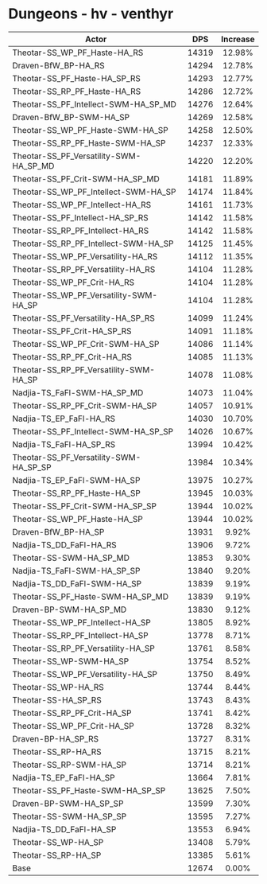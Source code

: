 # Dungeons - hv - venthyr
| Actor | DPS | Increase |
|---|:---:|:---:|
|Theotar-SS_WP_PF_Haste-HA_RS|14319|12.98%|
|Draven-BfW_BP-HA_RS|14294|12.78%|
|Theotar-SS_PF_Haste-HA_SP_RS|14293|12.77%|
|Theotar-SS_RP_PF_Haste-HA_RS|14286|12.72%|
|Theotar-SS_PF_Intellect-SWM-HA_SP_MD|14276|12.64%|
|Draven-BfW_BP-SWM-HA_SP|14269|12.58%|
|Theotar-SS_WP_PF_Haste-SWM-HA_SP|14258|12.50%|
|Theotar-SS_RP_PF_Haste-SWM-HA_SP|14237|12.33%|
|Theotar-SS_PF_Versatility-SWM-HA_SP_MD|14220|12.20%|
|Theotar-SS_PF_Crit-SWM-HA_SP_MD|14181|11.89%|
|Theotar-SS_WP_PF_Intellect-SWM-HA_SP|14174|11.84%|
|Theotar-SS_WP_PF_Intellect-HA_RS|14161|11.73%|
|Theotar-SS_PF_Intellect-HA_SP_RS|14142|11.58%|
|Theotar-SS_RP_PF_Intellect-HA_RS|14142|11.58%|
|Theotar-SS_RP_PF_Intellect-SWM-HA_SP|14125|11.45%|
|Theotar-SS_WP_PF_Versatility-HA_RS|14112|11.35%|
|Theotar-SS_RP_PF_Versatility-HA_RS|14104|11.28%|
|Theotar-SS_WP_PF_Crit-HA_RS|14104|11.28%|
|Theotar-SS_WP_PF_Versatility-SWM-HA_SP|14104|11.28%|
|Theotar-SS_PF_Versatility-HA_SP_RS|14099|11.24%|
|Theotar-SS_PF_Crit-HA_SP_RS|14091|11.18%|
|Theotar-SS_WP_PF_Crit-SWM-HA_SP|14086|11.14%|
|Theotar-SS_RP_PF_Crit-HA_RS|14085|11.13%|
|Theotar-SS_RP_PF_Versatility-SWM-HA_SP|14078|11.08%|
|Nadjia-TS_FaFl-SWM-HA_SP_MD|14073|11.04%|
|Theotar-SS_RP_PF_Crit-SWM-HA_SP|14057|10.91%|
|Nadjia-TS_EP_FaFl-HA_RS|14030|10.70%|
|Theotar-SS_PF_Intellect-SWM-HA_SP_SP|14026|10.67%|
|Nadjia-TS_FaFl-HA_SP_RS|13994|10.42%|
|Theotar-SS_PF_Versatility-SWM-HA_SP_SP|13984|10.34%|
|Nadjia-TS_EP_FaFl-SWM-HA_SP|13975|10.27%|
|Theotar-SS_RP_PF_Haste-HA_SP|13945|10.03%|
|Theotar-SS_PF_Crit-SWM-HA_SP_SP|13944|10.02%|
|Theotar-SS_WP_PF_Haste-HA_SP|13944|10.02%|
|Draven-BfW_BP-HA_SP|13931|9.92%|
|Nadjia-TS_DD_FaFl-HA_RS|13906|9.72%|
|Theotar-SS-SWM-HA_SP_MD|13853|9.30%|
|Nadjia-TS_FaFl-SWM-HA_SP_SP|13840|9.20%|
|Nadjia-TS_DD_FaFl-SWM-HA_SP|13839|9.19%|
|Theotar-SS_PF_Haste-SWM-HA_SP_MD|13839|9.19%|
|Draven-BP-SWM-HA_SP_MD|13830|9.12%|
|Theotar-SS_WP_PF_Intellect-HA_SP|13805|8.92%|
|Theotar-SS_RP_PF_Intellect-HA_SP|13778|8.71%|
|Theotar-SS_RP_PF_Versatility-HA_SP|13761|8.58%|
|Theotar-SS_WP-SWM-HA_SP|13754|8.52%|
|Theotar-SS_WP_PF_Versatility-HA_SP|13750|8.49%|
|Theotar-SS_WP-HA_RS|13744|8.44%|
|Theotar-SS-HA_SP_RS|13743|8.43%|
|Theotar-SS_RP_PF_Crit-HA_SP|13741|8.42%|
|Theotar-SS_WP_PF_Crit-HA_SP|13728|8.32%|
|Draven-BP-HA_SP_RS|13727|8.31%|
|Theotar-SS_RP-HA_RS|13715|8.21%|
|Theotar-SS_RP-SWM-HA_SP|13714|8.21%|
|Nadjia-TS_EP_FaFl-HA_SP|13664|7.81%|
|Theotar-SS_PF_Haste-SWM-HA_SP_SP|13625|7.50%|
|Draven-BP-SWM-HA_SP_SP|13599|7.30%|
|Theotar-SS-SWM-HA_SP_SP|13595|7.27%|
|Nadjia-TS_DD_FaFl-HA_SP|13553|6.94%|
|Theotar-SS_WP-HA_SP|13408|5.79%|
|Theotar-SS_RP-HA_SP|13385|5.61%|
|Base|12674|0.00%|
